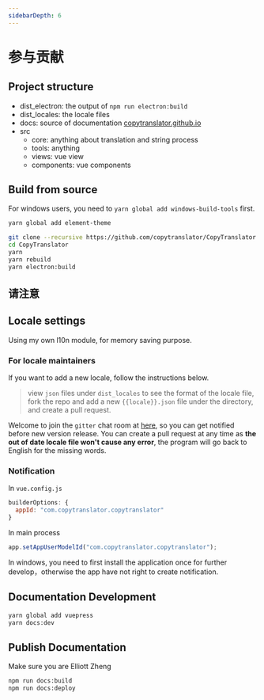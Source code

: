 ```yaml
---
sidebarDepth: 6
---
```


# 参与贡献

## Project structure
- dist_electron: the output of `npm run electron:build`
- dist_locales: the locale files
- docs: source of documentation [copytranslator.github.io](https://copytranslator.github.io/)
- src
    - core: anything about translation and string process
    - tools: anything
    - views: vue view
    - components: vue components

## Build from source
For windows users, you need to `yarn global add windows-build-tools` first.
```bash
yarn global add element-theme
```
```bash
git clone --recursive https://github.com/copytranslator/CopyTranslator.git
cd CopyTranslator
yarn
yarn rebuild
yarn electron:build
```

## 请注意


## Locale settings
Using my own l10n module, for memory saving purpose. 
### For locale maintainers
If you want to add a new locale, follow the instructions below.

> view `json` files under `dist_locales` to see the format of the locale file, fork the repo and add a new `{{locale}}.json` file under the directory, and create a pull request.

Welcome to join the `gitter` chat room at [here](https://gitter.im/CopyTranslator/Lobby?utm_source=share-link&utm_medium=link&utm_campaign=share-link), so you can get notified before new version release. You can create a pull request at any time as **the out of date locale file won't cause any error**, the program will go back to English for the missing words.

### Notification
In `vue.config.js`
```js
builderOptions: {
  appId: "com.copytranslator.copytranslator"
}
```
In main process
```ts
app.setAppUserModelId("com.copytranslator.copytranslator");
```
In windows, you need to first install the application once for further develop，otherwise the app have not right to create notification.

## Documentation Development
```bash
yarn global add vuepress
yarn docs:dev
```

## Publish Documentation
Make sure you are Elliott Zheng 
```bash
npm run docs:build
npm run docs:deploy
```
